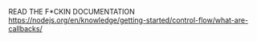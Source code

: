 READ THE F*CKIN DOCUMENTATION
https://nodejs.org/en/knowledge/getting-started/control-flow/what-are-callbacks/
